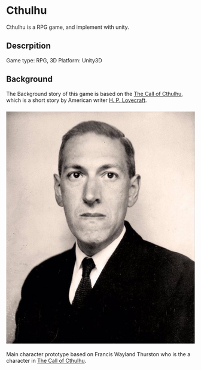 # Cthulhu
Cthulhu is a RPG game, and implement with unity.

## Descrpition
Game type: RPG, 3D
Platform: Unity3D

## Background
The Background story of this game is based on the [The Call of Cthulhu](https://en.wikipedia.org/wiki/The_Call_of_Cthulhu), which is a short story by American writer [H. P. Lovecraft](https://en.wikipedia.org/wiki/H._P._Lovecraft).
### ![H. P. Lovecraft](store/H._P._Lovecraft,_June_1934.jpg)

Main character prototype based on Francis Wayland Thurston who is the a character in [The Call of Cthulhu](https://en.wikipedia.org/wiki/The_Call_of_Cthulhu).
